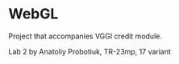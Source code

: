 # WebGL

Project that accompanies VGGI credit module.

Lab 2 by Anatoliy Probotiuk, TR-23mp, 17 variant